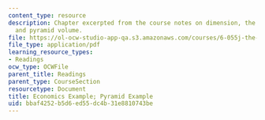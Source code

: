 ```yaml
---
content_type: resource
description: Chapter excerpted from the course notes on dimension, the power of multinationals,
  and pyramid volume.
file: https://ol-ocw-studio-app-qa.s3.amazonaws.com/courses/6-055j-the-art-of-approximation-in-science-and-engineering-spring-2008/bbaf4252b5d6ed55dc4b31e8810743be_mar31.pdf
file_type: application/pdf
learning_resource_types:
- Readings
ocw_type: OCWFile
parent_title: Readings
parent_type: CourseSection
resourcetype: Document
title: Economics Example; Pyramid Example
uid: bbaf4252-b5d6-ed55-dc4b-31e8810743be
---
```

